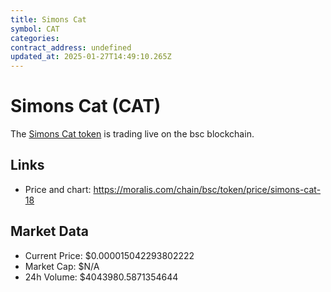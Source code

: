 ```yaml
---
title: Simons Cat
symbol: CAT
categories: 
contract_address: undefined
updated_at: 2025-01-27T14:49:10.265Z
---
```


# Simons Cat (CAT)
The [Simons Cat token](https://moralis.com/chain/bsc/token/price/simons-cat-18) is trading live on the bsc blockchain.

## Links
- Price and chart: https://moralis.com/chain/bsc/token/price/simons-cat-18

## Market Data
- Current Price: $0.000015042293802222
- Market Cap: $N/A
- 24h Volume: $4043980.5871354644
